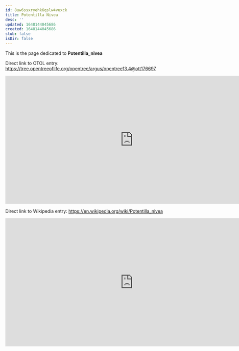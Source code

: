 ```yaml
---
id: 8uw6ssxryehk6qslw4vuxck
title: Potentilla Nivea
desc: ''
updated: 1648144045686
created: 1648144045686
stub: false
isDir: false
---
```

This is the page dedicated to **Potentilla_nivea**


Direct link to OTOL entry: https://tree.opentreeoflife.org/opentree/argus/opentree13.4@ott176697



<html>
    <body>
    <iframe src="https://tree.opentreeoflife.org/opentree/argus/opentree13.4@ott176697"
    width="800" height="400" frameborder="0" allowfullscreen> </iframe>
    </body>
</html>
    


Direct link to Wikipedia entry: https://en.wikipedia.org/wiki/Potentilla_nivea



<html>
    <body>
    <iframe src="https://en.wikipedia.org/wiki/Potentilla_nivea"
    width="800" height="400" frameborder="0" allowfullscreen> </iframe>
    </body>
</html>
    
